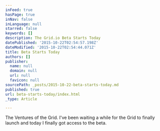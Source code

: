 ```yaml
---
inFeed: true
hasPage: true
inNav: false
inLanguage: null
starred: false
keywords: []
description: The Grid.io Beta Starts Today
datePublished: '2015-10-22T02:54:57.198Z'
dateModified: '2015-10-22T02:54:44.071Z'
title: Beta Starts Today
authors: []
publisher:
  name: null
  domain: null
  url: null
  favicon: null
sourcePath: _posts/2015-10-22-beta-starts-today.md
published: true
url: beta-starts-today/index.html
_type: Article

---
```

The Ventures of the Grid. I've been waiting a while for the Grid to finally launch and today I finally got access to the beta.